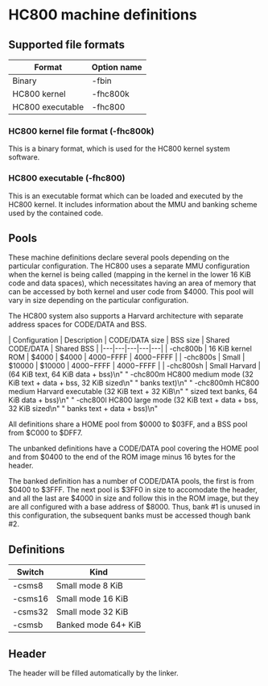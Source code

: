 # HC800 machine definitions

## Supported file formats
| Format | Option name |
|---|---|
| Binary | -fbin |
| HC800 kernel | -fhc800k |
| HC800 executable | -fhc800 |

### HC800 kernel file format (-fhc800k)

This is a binary format, which is used for the HC800 kernel system software.

### HC800 executable (-fhc800)

This is an executable format which can be loaded and executed by the HC800 kernel. It includes information about the MMU and banking scheme used by the contained code.


## Pools
These machine definitions declare several pools depending on the particular configuration. The HC800 uses a separate MMU configuration when the kernel is being called (mapping in the kernel in the lower 16 KiB code and data spaces), which necessitates having an area of memory that can be accessed by both kernel and user code from $4000. This pool will vary in size depending on the particular configuration.

The HC800 system also supports a Harvard architecture with separate address spaces for CODE/DATA and BSS.

| Configuration | Description | CODE/DATA size | BSS size | Shared CODE/DATA | Shared BSS |
|---|---|---|---|---|
| -chc800b | 16 KiB kernel ROM | $4000 | $4000 | $4000-$FFFF | $4000-$FFFF |
| -chc800s | Small | $10000 | $10000 | $4000-$FFFF | $4000-$FFFF |
| -chc800sh | Small Harvard |  (64 KiB text, 64 KiB data + bss)\n"
           "          -chc800m    HC800 medium mode (32 KiB text + data + bss, 32 KiB sized\n"
		   "                      banks text)\n"
           "          -chc800mh   HC800 medium Harvard executable (32 KiB text + 32 KiB\n"
		   "                      sized text banks, 64 KiB data + bss)\n"
           "          -chc800l    HC800 large mode (32 KiB text + data + bss, 32 KiB sized\n"
		   "                      banks text + data + bss)\n"


All definitions share a HOME pool from $0000 to $03FF, and a BSS pool from $C000 to $DFF7.

The unbanked definitions have a CODE/DATA pool covering the HOME pool and from $0400 to the end of the ROM image minus 16 bytes for the header.

The banked definition has a number of CODE/DATA pools, the first is from $0400 to $3FFF. The next pool is $3FF0 in size to accomodate the header, and all the last are $4000 in size and follow this in the ROM image, but they are all configured with a base address of $8000. Thus, bank #1 is unused in this configuration, the subsequent banks must be accessed though bank #2.

## Definitions

| Switch | Kind |
|---|---|
| -csms8 | Small mode 8 KiB |
| -csms16 | Small mode 16 KiB |
| -csms32 | Small mode 32 KiB |
| -csmsb | Banked mode 64+ KiB |

## Header
The header will be filled automatically by the linker.

